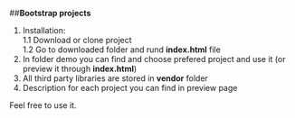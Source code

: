 ##**Bootstrap projects**

1. Installation:  
   1.1 Download or clone project  
   1.2 Go to downloaded folder and rund **index.html** file  
2. In folder demo you can find and choose prefered project and use it (or preview it through **index.html**)
3. All third party libraries are stored in **vendor** folder
4. Description for each project you can find in preview page

Feel free to use it. 
